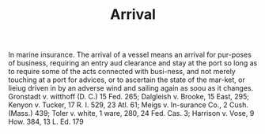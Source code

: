 ---
title: Arrival
letter: A
permalink: "/definitions/bld-arrival.html"
body: In marine insurance. The arrival of a vessel means an arrival for pur-poses
  of business, requiring an entry aud clearance and stay at the port so long as to
  require some of the acts connected with busi-ness, and not merely touching at a
  port for advices, or to ascertain the state of the mar-ket, or Iieiug driven in
  by an adverse wind and sailing again as soou as it changes. Gronstadt v. witthoff
  (D. C.) 15 Fed. 265; Dalgleish v. Brooke, 15 East, 295; Kenyon v. Tucker, 17 R.
  I. 529, 23 Atl. 61; Meigs v. In-surance Co., 2 Cush. (Mass.) 439; Toler v. white,
  1 ware, 280, 24 Fed. Cas. 3; Harrison v. Vose, 9 How. 384, 13 L. Ed. 179
published_at: '2018-07-07'
source: Black's Law Dictionary 2nd Ed (1910)
layout: post
---